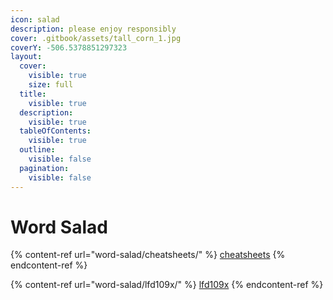 ```yaml
---
icon: salad
description: please enjoy responsibly
cover: .gitbook/assets/tall_corn_1.jpg
coverY: -506.5378851297323
layout:
  cover:
    visible: true
    size: full
  title:
    visible: true
  description:
    visible: true
  tableOfContents:
    visible: true
  outline:
    visible: false
  pagination:
    visible: false
---
```


# Word Salad

{% content-ref url="word-salad/cheatsheets/" %}
[cheatsheets](word-salad/cheatsheets/)
{% endcontent-ref %}

{% content-ref url="word-salad/lfd109x/" %}
[lfd109x](word-salad/lfd109x/)
{% endcontent-ref %}

